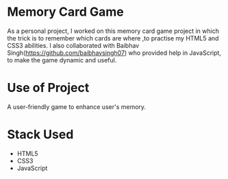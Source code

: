 # Memory Card Game
As a personal project, I worked on this memory card game project in which the trick is to remember which cards are where ,to practise my HTML5 and CSS3 abilities. I also  collaborated with Baibhav Singh(https://github.com/baibhavsingh07) who provided help in JavaScript, to make the game dynamic and useful.

# Use of Project
A user-friendly game to enhance user's memory.

# Stack Used
- HTML5
- CSS3
- JavaScript


